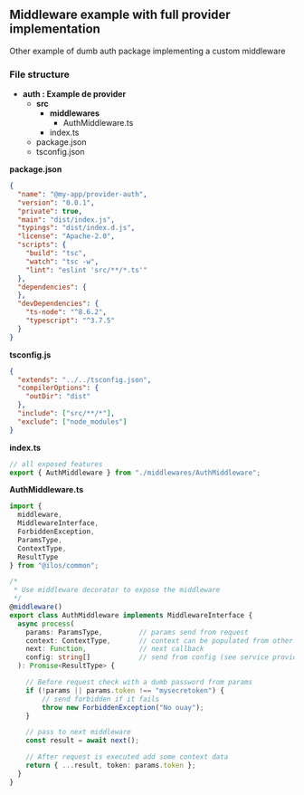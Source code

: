 ## Middleware example with full provider implementation 

Other example of dumb auth package implementing a custom middleware

### File structure 

+ **auth : Example de provider**
    - **src**
        - **middlewares**
            - AuthMiddleware.ts
        - index.ts
    - package.json
    - tsconfig.json

**package.json**
```json
{
  "name": "@my-app/provider-auth",
  "version": "0.0.1",
  "private": true,
  "main": "dist/index.js",
  "typings": "dist/index.d.js",
  "license": "Apache-2.0",
  "scripts": {
    "build": "tsc",
    "watch": "tsc -w",  
    "lint": "eslint 'src/**/*.ts'"
  },
  "dependencies": {
  },
  "devDependencies": {
    "ts-node": "^8.6.2",
    "typescript": "^3.7.5"
  }
}
```

**tsconfig.js**
```json
{
  "extends": "../../tsconfig.json",
  "compilerOptions": {
    "outDir": "dist"
  },
  "include": ["src/**/*"],
  "exclude": ["node_modules"]
}
```

**index.ts**
```ts
// all exposed features
export { AuthMiddleware } from "./middlewares/AuthMiddleware";
```

**AuthMiddleware.ts**
```ts
import {
  middleware,
  MiddlewareInterface,
  ForbiddenException,
  ParamsType,
  ContextType,
  ResultType
} from "@ilos/common";

/*
 * Use middleware decorator to expose the middleware
 */
@middleware()
export class AuthMiddleware implements MiddlewareInterface {
  async process(
    params: ParamsType,         // params send from request
    context: ContextType,       // context can be populated from other middlewares
    next: Function,             // next callback
    config: string[]            // send from config (see service provider)
  ): Promise<ResultType> {

    // Before request check with a dumb password from params
    if (!params || params.token !== "mysecretoken") {
        // send forbidden if it fails
        throw new ForbiddenException("No ouay");
    }

    // pass to next middleware
    const result = await next();

    // After request is executed add some context data 
    return { ...result, token: params.token };
  }
}
```